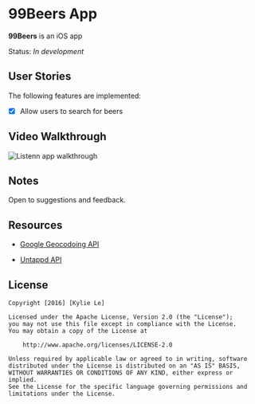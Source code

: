 # 99Beers App

**99Beers** is an iOS app

Status: *In development*


## User Stories

The following features are implemented:
  
- [x] Allow users to search for beers

## Video Walkthrough 

![Listenn app walkthrough](listenn.gif)

## Notes


Open to suggestions and feedback.

## Resources

- [Google Geocodoing API]()

- [Untappd API]()


## License

    Copyright [2016] [Kylie Le]

    Licensed under the Apache License, Version 2.0 (the "License");
    you may not use this file except in compliance with the License.
    You may obtain a copy of the License at

        http://www.apache.org/licenses/LICENSE-2.0

    Unless required by applicable law or agreed to in writing, software
    distributed under the License is distributed on an "AS IS" BASIS,
    WITHOUT WARRANTIES OR CONDITIONS OF ANY KIND, either express or implied.
    See the License for the specific language governing permissions and
    limitations under the License.